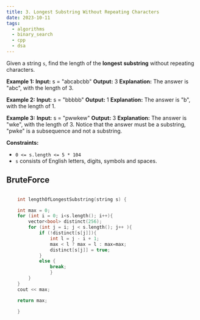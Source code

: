 ```yaml
---
title: 3. Longest Substring Without Repeating Characters
date: 2023-10-11
tags:
  - algorithms
  - binary_search
  - cpp
  - dsa
---
```

Given a string `s`, find the length of the **longest** **substring** without repeating characters.

**Example 1:**
**Input:** s = "abcabcbb"
**Output:** 3
**Explanation:** The answer is "abc", with the length of 3.

**Example 2:**
**Input:** s = "bbbbb"
**Output:** 1
**Explanation:** The answer is "b", with the length of 1.

**Example 3:**
**Input:** s = "pwwkew"
**Output:** 3
**Explanation:** The answer is "wke", with the length of 3.
Notice that the answer must be a substring, "pwke" is a subsequence and not a substring.

**Constraints:**
- `0 <= s.length <= 5 * 104`
- `s` consists of English letters, digits, symbols and spaces.

## BruteForce

```cpp

    int lengthOfLongestSubstring(string s) {

    int max = 0;
    for (int i = 0; i<s.length(); i++){
        vector<bool> distinct(256);
        for (int j = i; j < s.length(); j++ ){
            if (!distinct[s[j]]){
                int l = j - i + 1;
                max < l ? max = l : max=max;
                distinct[s[j]] = true;
            } 
            else {
                break;
                }
        }
    }
    cout << max;

    return max;

    }
```